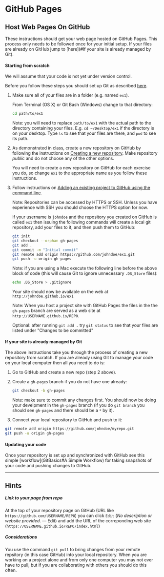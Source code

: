 GitHub Pages
============

Host Web Pages On GitHub
------------------------

These instructions should get your web page hosted on GitHub Pages. This process only needs to be followed once for your initial setup. If your files are already on GitHub jump to [here](#If your site is already managed by Git).

#### Starting from scratch

We will assume that your code is not yet under version control.

Before you follow these steps you should set up Git as described [here](GitSetup).

1. Make sure all of your files are in a folder (e.g. named `ex1`).

    From Terminal (OS X) or Git Bash (Windows) change to that directory:

    ```bash
    cd path/to/ex1
    ```

   Note: you will need to replace `path/to/ex1` with the actual path to the directory containing your files. E.g. `cd ~/Desktop/ex1` if the directory is on your desktop. Type `ls` to see that your files are there, and `pwd` to see its path.

2. As demonstrated in class, create a new repository on GitHub by following the instructions on [Creating a new repository](https://help.github.com/articles/creating-a-new-repository/). Make repository _public_ and do not choose any of the other options.

    You will need to create a new repository on GitHub for each exercise you do, so change `ex1` to the appropriate name as you follow these instructions.

3. Follow instructions on [Adding an existing project to GitHub using the command line](https://help.github.com/articles/adding-an-existing-project-to-github-using-the-command-line/).

    Note: Repositories can be accessed by HTTPS or SSH. Unless you have experience with SSH you should choose the HTTPS option for now.

    If your username is `johndoe` and the repository you created on GitHub is called `ex1` then issuing the following commands will create a local git repository, add your files to it, and then push them to GitHub:

    ```bash
    git init
    git checkout --orphan gh-pages
    git add .
    git commit -m "Initial commit"
    git remote add origin https://github.com/johndoe/ex1.git
    git push -u origin gh-pages
    ```

    Note: if you are using a Mac execute the following line before the above block of code (this will cause Git to ignore unnecessary `.DS_Store` files):
    
    ```bash
    echo .DS_Store > .gitignore
    ```
    
    Your site should now be available on the web at `http://johndoe.github.io/ex1`

    Note: When you host a project site with GitHub Pages the files in the the `gh-pages` branch are served as a web site at `http://USERNAME.github.io/REPO`.

    Optional: after running `git add .` try `git status` to see that your files are listed under "Changes to be committed"
    
#### If your site is already managed by Git

The above instructions take you through the process of creating a new repository from scratch. If you are already using Git to manage your code on your local computer then all you need to do is:

1. Go to GitHub and create a new repo (step 2 above).

2. Create a `gh-pages` branch if you do not have one already:

    ```bash
    git checkout -b gh-pages
    ```
    
    Note: make sure to commit any changes first. You should now be doing your develpment in the `gh-pages` branch (if you do `git branch` you should see `gh-pages` and there should be a `*` by it).

3. Connect your local repository to GitHub and push to it:

```bash
git remote add origin https://github.com/johndoe/myrepo.git
git push -u origin gh-pages
```

#### Updating your code

Once your repository is set up and synchronized with GitHub see this simple [workflow](GitBasics#A Simple Workflow) for taking snapshots of your code and pushing changes to GitHub.

---

Hints
-----
##### Link to your page from repo

At the top of your repository page on GitHub (URL like `https://github.com/USERNAME/REPO`) you can click `Edit` (_No description or website provided_. — Edit) and add the URL of the correponding web site (`https://USERNAME.github.io/REPO/index.html`)

##### Considerations

You use the command `git pull` to bring changes from your remote repsitory (in this case GitHub) into your local repository. When you are working on a project alone and from only one computer you may not ever have to pull, but if you are collaborating with others you should do this often.

